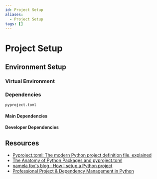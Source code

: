 ```yaml
---
id: Project Setup
aliases:
  - Project Setup
tags: []
---
```


# Project Setup

## Environment Setup

### Virtual Environment

### Dependencies

`pyproject.toml`

#### Main Dependencies

#### Developer Dependencies

## Resources

- [ Pyproject.toml: The modern Python project definition file, explained ](https://youtu.be/QMY-OkckDwo?si=gKUhMZUnlwaiCjgD)
- [ The Anatomy of Python Packages and pyproject.toml ](https://youtu.be/m2EAQk4Qlew?si=HHE5ruI_9OAO13YQ)
- [pamela fox's blog :  How I setup a Python project ](http://blog.pamelafox.org/2022/09/how-i-setup-python-project.html)
- [Professional Project & Dependency Management in Python](https://youtu.be/Qks3eqlImy8?si=orvjq6TdTiEjVaju)
